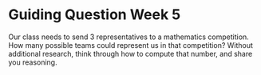 # Guiding Question Week 5

Our class needs to send 3 representatives to a mathematics competition. How many possible teams could represent us in that competition? Without additional research, think through how to compute that number, and share you reasoning.
